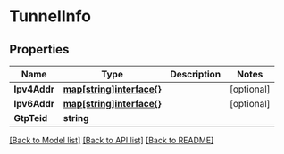 # TunnelInfo

## Properties
Name | Type | Description | Notes
------------ | ------------- | ------------- | -------------
**Ipv4Addr** | [**map[string]interface{}**](object.md) |  | [optional] 
**Ipv6Addr** | [**map[string]interface{}**](object.md) |  | [optional] 
**GtpTeid** | **string** |  | 

[[Back to Model list]](../README.md#documentation-for-models) [[Back to API list]](../README.md#documentation-for-api-endpoints) [[Back to README]](../README.md)


